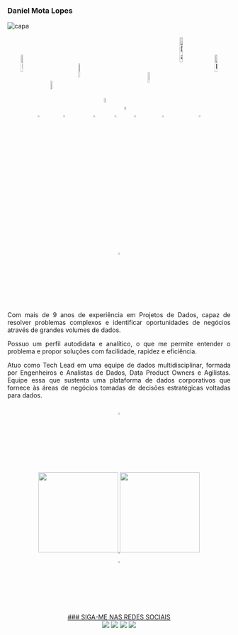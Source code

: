 ### Daniel Mota Lopes

<!--========================================================================================================================================================================-->
<!--CAPA/BACKGROUND-->
<img src="https://lh3.googleusercontent.com/pw/ABLVV86LhRtesSB4N3IwpNuHXCUk6UmVueCwMFwBWj6HW7MzqP2GydeS-wJdiwO_iPyIiYoqWJWACVKA7xD6wwXK21cXprBndCLQD7XcHT66pCw-c21cKG-ZlR7YCYkXax97HkwLN5thHjYOj-l4MOw2cvVDpQ=w2133-h541-s-no-gm?authuser=0" title="capa" alt="capa" />

<!--========================================================================================================================================================================-->
<!--STACK ICONS-->
<div style="display: inline_block; text-align: center;" align = "center"; margin: 100px;>
<br>
  <img align="center" alt="Danny-Azure" height="10%" width="10%" src="https://upload.wikimedia.org/wikipedia/commons/thumb/a/a8/Microsoft_Azure_Logo.svg/2560px-Microsoft_Azure_Logo.svg.png">

  <!--Blank Image-->
  <img align="center" alt="Danny-Blank" height="3%" width="3%" src="https://upload.wikimedia.org/wikipedia/commons/5/59/Empty.png">
  <img align="center" alt="Danny-AWS" height="7%" width="7%" src="https://upload.wikimedia.org/wikipedia/commons/thumb/9/93/Amazon_Web_Services_Logo.svg/640px-Amazon_Web_Services_Logo.svg.png">

  <!--Blank Image-->
  <img align="center" alt="Danny-Blank" height="3%" width="3%" src="https://upload.wikimedia.org/wikipedia/commons/5/59/Empty.png">
  <img align="center" alt="Danny-DATABRICKS" height="9%" width="9%" src="https://lh3.googleusercontent.com/pw/ABLVV86-jrG7h6fTjq0nOLMaJG2Gz_wmKfis5_0jF6cjwEwaE-PTTKqCJPz-Aa7-NqNKT-dlipagBpvyoJmDMeH4wRQF_YCYPLIu78mAJE-hru2kbgxplqBz-WRRZqzFt0godrsny_4_me8xAGPzZRMkeIKJ-A=w1351-h666-s-no-gm?authuser=0">

  <!--Blank Image-->
  <img align="center" alt="Danny-Blank" height="3%" width="3%" src="https://upload.wikimedia.org/wikipedia/commons/5/59/Empty.png">
  <img align="center" alt="Danny-SQL" height= "5%" width="5%" src="https://static-00.iconduck.com/assets.00/sql-database-sql-azure-icon-1955x2048-4pmty46t.png">
  
  <!--Blank Image-->
  <img align="center" alt="Danny-Blank" height="3%" width="3%" src="https://upload.wikimedia.org/wikipedia/commons/5/59/Empty.png">
  <img align="center" alt="Danny-Python" height= "4%" width="4%" src="https://cdn.freebiesupply.com/logos/large/2x/python-5-logo-png-transparent.png">

  <!--Blank Image-->
  <img align="center" alt="Danny-Blank" height="3%" width="3%" src="https://upload.wikimedia.org/wikipedia/commons/5/59/Empty.png">
  <img align="center" alt="Danny-Spark" height="8%" width="8%" src="https://lh3.googleusercontent.com/pw/ABLVV86D5TLiefxNiUEfjGeX0fnMKqqT-iJWiFYB1wpEm5CMztglZtCP4Sn7e_9VnyJ2Phoglahig4W97tBPDjTlmz5yH_QgplJJ3dptjHXOR1Q7eyVXCKasdnlJKMzRrAhR5xmvCm_OPNF7A4Uy6j7Tv2he3g=w845-h439-s-no-gm?authuser=0">

<!--Blank Image-->
  <img align="center" alt="Danny-Blank" height="3%" width="3%" src="https://upload.wikimedia.org/wikipedia/commons/5/59/Empty.png">
  <img align="center" alt="Danny-Tableau" height="12%" width="12%" src="https://lh3.googleusercontent.com/pw/ABLVV84dF_xC61bhZEeAx0YB3y_vmVHGe4uvmFwerlst5aTdstzSKw4J0gwWZzOkB3SU2MVeIfL7E_24HV-921XJDf8JqBpvF3IfGhVSo5n0Jjb2nXI2suM4ciaopTsnRB52uPN6fpMlr7KspLZRJCFKgRwpRA=w2732-h562-s-no-gm?authuser=0">

  <!--Blank Image-->
  <img align="center" alt="Danny-Blank" height="3%" width="3%" src="https://upload.wikimedia.org/wikipedia/commons/5/59/Empty.png">
  <img align="center" alt="Danny-pbi" height="10%" width="10%" src="https://lh3.googleusercontent.com/pw/ABLVV85wLh0gkp78knEH2mIA0pmNgup99mb6wiRTe0rsUM_3Ntp4Xj1X3FE-FMPVryCP7d3Sk1WCdXkOaaycN10bWhzCo4qdzeQRbt-jzu5VSGDywCCpfx4yV_hBKBPnPdDbVqVp02QcEWWR7ULZFjySamSW8A=w2049-h535-s-no-gm?authuser=0">
</div>

<!--Blank Image-->
<div style="display: inline_block; text-align: center;" align = "center"; margin: 100px;> <br>
  <img align="center" alt="Danny-Blank" height="3%" width="3%" src="https://upload.wikimedia.org/wikipedia/commons/5/59/Empty.png"> </div>
  
<!--========================================================================================================================================================================-->
<!--TEXT--> 
</div>
<div align="justify">
  <p>Com mais de 9 anos de experiência em Projetos de Dados, capaz de resolver problemas complexos e identificar oportunidades de negócios através de grandes volumes de dados.</p>
  <p>Possuo um perfil autodidata e analítico, o que me permite entender o problema e propor soluções com facilidade, rapidez e eficiência.</p>
  <p>Atuo como Tech Lead em uma equipe de dados multidisciplinar, formada por Engenheiros e Analistas de Dados, Data Product Owners e Agilistas. Equipe essa que sustenta uma plataforma de dados corporativos que fornece às áreas de negócios tomadas de decisões estratégicas voltadas para dados.</p>
</div>

<!--Blank Image-->
<div style="display: inline_block; text-align: center;" align = "center"; margin: 100px;> <br>
  <img align="center" alt="Danny-Blank" height="3%" width="3%" src="https://upload.wikimedia.org/wikipedia/commons/5/59/Empty.png"> </div>
 
<!--========================================================================================================================================================================-->
<!--GITHUB STATS-->
</div style="display: inline_block; text-align: center;" align = "center"; margin: 100px;>
<br>
<div align="center">
  <a href="https://github.com/Dannylopes">

   <img height="180em" src="https://github-readme-stats.vercel.app/api?username=Dannylopes&show_icons=true&theme=gruvbox&include_all_commits=true&count_private=true"/>
  
   <img height="180em" src="https://github-readme-stats.vercel.app/api/top-langs/?username=Dannylopes&layout=compact&langs_count=7&theme=gruvbox"/>
</div>

<!--Blank Image-->
<div style="display: inline_block; text-align: center;" align = "center"; margin: 100px;> <br>
  <img align="center" alt="Danny-Blank" height="3%" width="3%" src="https://upload.wikimedia.org/wikipedia/commons/5/59/Empty.png"> </div>
  
<!--========================================================================================================================================================================-->
<!--SOCIAL MEDIA/EMAIL-->

<div style="display: inline_block; text-align: center;" align = "center"; margin: 100px;>
  ### SIGA-ME NAS REDES SOCIAIS

<div>
<div align = "center">
  <a href="https://www.youtube.com/@danielmotalopes" target="_blank"><img src="https://img.shields.io/badge/YouTube-FF0000?style=for-the-badge&logo=youtube&logoColor=white" target="_blank"></a>
  <a href="https://www.linkedin.com/in/daniel-mota-lopes/" target="_blank"><img src="https://img.shields.io/badge/-LinkedIn-%230077B5?style=for-the-badge&logo=linkedin&logoColor=white" target="_blank"></a>
  <a href = "mailto:danielmotalopes83@gmail.com"><img src="https://img.shields.io/badge/-Gmail-%23333?style=for-the-badge&logo=gmail&logoColor=white" target="_blank"></a>
  <a href="https://instagram.com/daniel.mota.lopes" target="_blank"><img src="https://img.shields.io/badge/-Instagram-%23E4405F?style=for-the-badge&logo=instagram&logoColor=white" target="_blank"></a>
</div>









